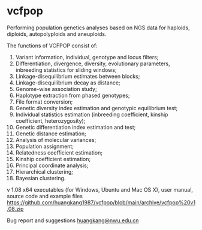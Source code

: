 # vcfpop
Performing population genetics analyses based on NGS data for haploids, diploids, autopolyploids and aneuploids.

The functions of VCFPOP consist of: 
1.	Variant information, individual, genotype and locus filters; 
2.	Differentiation, divergence, diversity, evolutionary parameters, inbreeding statistics for sliding windows; 
3.	Linkage-disequilibrium estimates between blocks; 
4.	Linkage-disequilibrium decay as distance; 
5.	Genome-wise association study; 
6.	Haplotype extraction from phased genotypes; 
7.	File format conversion; 
8.	Genetic diversity index estimation and genotypic equilibrium test; 
9.	Individual statistics estimation (inbreeding coefficient, kinship coefficient, heterozygosity); 
10.	Genetic differentiation index estimation and test; 
11.	Genetic distance estimation; 
12.	Analysis of molecular variances; 
13.	Population assignment; 
14.	Relatedness coefficient estimation; 
15.	Kinship coefficient estimation; 
16.	Principal coordinate analysis; 
17.	Hierarchical clustering; 
18.	Bayesian clustering. 

v 1.08
x64 executables (for Windows, Ubuntu and Mac OS X), user manual, source code and example files
https://github.com/huangkang1987/vcfpop/blob/main/archive/vcfpop%20v1.08.zip

Bug report and suggestions
huangkang@nwu.edu.cn
